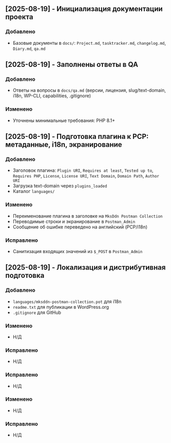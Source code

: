 <!--
@file: docs/changelog.md
@description: Хронологический журнал изменений проекта
@dependencies: docs/Project.md, docs/tasktracker.md
@created: 2025-08-19
-->

## [2025-08-19] - Инициализация документации проекта
### Добавлено
- Базовые документы в `docs/`: `Project.md`, `tasktracker.md`, `changelog.md`, `Diary.md`, `qa.md`

## [2025-08-19] - Заполнены ответы в QA
### Добавлено
- Ответы на вопросы в `docs/qa.md` (версии, лицензия, slug/text-domain, i18n, WP-CLI, capabilities, .gitignore)

### Изменено
- Уточнены минимальные требования: PHP 8.1+

## [2025-08-19] - Подготовка плагина к PCP: метаданные, i18n, экранирование
### Добавлено
- Заголовок плагина: `Plugin URI`, `Requires at least`, `Tested up to`, `Requires PHP`, `License`, `License URI`, `Text Domain`, `Domain Path`, `Author URI`
- Загрузка text-domain через `plugins_loaded`
- Каталог `languages/`

### Изменено
- Переименование плагина в заголовке на `MksDdn Postman Collection`
- Переводимые строки и экранирование в `Postman_Admin`
- Сообщение об ошибке переведено на английский (PCP/i18n)

### Исправлено
- Санитизация входящих значений из `$_POST` в `Postman_Admin`

## [2025-08-19] - Локализация и дистрибутивная подготовка
### Добавлено
- `languages/mksddn-postman-collection.pot` для i18n
- `readme.txt` для публикации в WordPress.org
- `.gitignore` для GitHub

### Изменено
- Н/Д

### Исправлено
- Н/Д

### Исправлено
- Н/Д

### Изменено
- Н/Д

### Исправлено
- Н/Д


